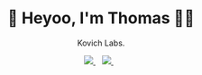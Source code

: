 <h1 align='center'>
  👋 Heyoo, I'm Thomas 👨‍💻
</h1>

<p align='center'>
  Kovich Labs.
</p>

<p align='center'>
  
  <a href="https://www.linkedin.com/in/thomas-jewson/">
    <img src="https://img.shields.io/badge/linkedin-%230077B5.svg?&style=for-the-badge&logo=linkedin&logoColor=white" />
  </a>&nbsp;&nbsp;

  <a href="https://medium.com/@thomas-jewson">
    <img src="https://img.shields.io/badge/Medium-12100E?style=for-the-badge&logo=medium&logoColor=white" />
  </a>&nbsp;&nbsp; 
  
</p>
